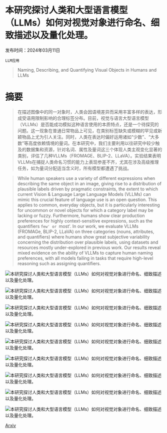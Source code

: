 # 本研究探讨人类和大型语言模型（LLMs）如何对视觉对象进行命名、细致描述以及量化处理。

发布时间：2024年03月11日

`LLM应用`

> Naming, Describing, and Quantifying Visual Objects in Humans and LLMs

# 摘要

> 在描述图像中的同一对象时，人类会因语境差异而采用丰富多样的表达，形成受语用限制影响的合理标签分布。目前，视觉与语言大型语言模型（VLLMs）是否能成功模拟这种语言使用的本质特点，还是一个待探究的问题。这一现象在普通日常物品上可见，在类别标签缺失或模糊的罕见或新颖物品上尤为引人关注。同时，人类在表达时偏好运用诸如“少数”、“大多数”等高度依赖情境的量词。在本研究中，我们主要利用以往研究中较少触及的数据集和资源，针对名词、属性及量词这三个体现人类主观变化显著的类别，评估了几种VLLMs（FROMAGE、BLIP-2、LLaVA）。实验结果表明VLLMs在捕捉人类命名习惯的能力上表现参差不齐，尤其在涉及高级推理任务，如为量词分配适当含义时，所有模型都遭遇了挑战。

> While human speakers use a variety of different expressions when describing the same object in an image, giving rise to a distribution of plausible labels driven by pragmatic constraints, the extent to which current Vision \& Language Large Language Models (VLLMs) can mimic this crucial feature of language use is an open question. This applies to common, everyday objects, but it is particularly interesting for uncommon or novel objects for which a category label may be lacking or fuzzy. Furthermore, humans show clear production preferences for highly context-sensitive expressions, such as the quantifiers `few' or `most'. In our work, we evaluate VLLMs (FROMAGe, BLIP-2, LLaVA) on three categories (nouns, attributes, and quantifiers) where humans show great subjective variability concerning the distribution over plausible labels, using datasets and resources mostly under-explored in previous work. Our results reveal mixed evidence on the ability of VLLMs to capture human naming preferences, with all models failing in tasks that require high-level reasoning such as assigning quantifiers.

![本研究探讨人类和大型语言模型（LLMs）如何对视觉对象进行命名、细致描述以及量化处理。](../../../paper_images/2403.06935/x1.png)

![本研究探讨人类和大型语言模型（LLMs）如何对视觉对象进行命名、细致描述以及量化处理。](../../../paper_images/2403.06935/x2.png)

![本研究探讨人类和大型语言模型（LLMs）如何对视觉对象进行命名、细致描述以及量化处理。](../../../paper_images/2403.06935/x3.png)

![本研究探讨人类和大型语言模型（LLMs）如何对视觉对象进行命名、细致描述以及量化处理。](../../../paper_images/2403.06935/x4.png)

![本研究探讨人类和大型语言模型（LLMs）如何对视觉对象进行命名、细致描述以及量化处理。](../../../paper_images/2403.06935/x5.png)

![本研究探讨人类和大型语言模型（LLMs）如何对视觉对象进行命名、细致描述以及量化处理。](../../../paper_images/2403.06935/x6.png)

![本研究探讨人类和大型语言模型（LLMs）如何对视觉对象进行命名、细致描述以及量化处理。](../../../paper_images/2403.06935/x7.png)

![本研究探讨人类和大型语言模型（LLMs）如何对视觉对象进行命名、细致描述以及量化处理。](../../../paper_images/2403.06935/frequency_quantifiers_2.png)

![本研究探讨人类和大型语言模型（LLMs）如何对视觉对象进行命名、细致描述以及量化处理。](../../../paper_images/2403.06935/x8.png)

[Arxiv](https://arxiv.org/abs/2403.06935)